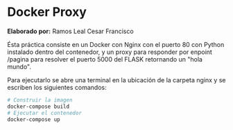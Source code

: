 # Docker Proxy

<b>Elaborado por:</b> Ramos Leal Cesar Francisco

Ésta práctica consiste en un Docker con Nginx con el puerto 80 con Python instalado dentro del contenedor, y un proxy para responder por enpoint /pagina para resolver el puerto 5000 del FLASK retornando un "hola mundo".

Para ejecutarlo se abre una terminal en la ubicación de la carpeta nginx y se escriben los siguientes comandos:

```bash
# Construir la imagen
docker-compose build
# Ejecutar el contenedor
docker-compose up
```
